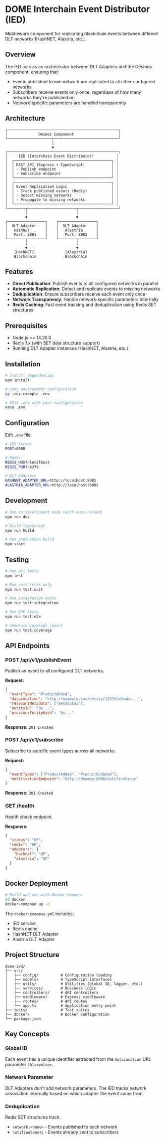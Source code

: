 # DOME Interchain Event Distributor (IED)

Middleware component for replicating blockchain events between different DLT networks (HashNET, Alastria, etc.).

## Overview

The IED acts as an orchestrator between DLT Adapters and the Desmos component, ensuring that:
- Events published to one network are replicated to all other configured networks
- Subscribers receive events only once, regardless of how many networks they're published on
- Network-specific parameters are handled transparently

## Architecture

```
┌──────────────────────────────────────────────────┐
│              Desmos Component                    │
└────────────────────┬─────────────────────────────┘
                     │
                     ▼
┌──────────────────────────────────────────────────┐
│     IED (Interchain Event Distributor)          │
│  ┌────────────────────────────────────────────┐ │
│  │ REST API (Express + TypeScript)            │ │
│  │ - Publish endpoint                         │ │
│  │ - Subscribe endpoint                       │ │
│  └────────────────────────────────────────────┘ │
│  ┌────────────────────────────────────────────┐ │
│  │ Event Replication Logic                    │ │
│  │ - Track published events (Redis)           │ │
│  │ - Detect missing networks                  │ │
│  │ - Propagate to missing networks            │ │
│  └────────────────────────────────────────────┘ │
└────────┬──────────────────────┬──────────────────┘
         │                      │
         ▼                      ▼
┌─────────────────┐    ┌─────────────────┐
│  DLT Adapter    │    │  DLT Adapter    │
│   HashNET       │    │   Alastria      │
│   Port: 8081    │    │   Port: 8082    │
└────────┬────────┘    └────────┬────────┘
         │                      │
         ▼                      ▼
    [HashNET]              [Alastria]
    Blockchain             Blockchain
```

## Features

- **Direct Publication**: Publish events to all configured networks in parallel
- **Automatic Replication**: Detect and replicate events to missing networks
- **Deduplication**: Ensure subscribers receive each event only once
- **Network Transparency**: Handle network-specific parameters internally
- **Redis Caching**: Fast event tracking and deduplication using Redis SET structures

## Prerequisites

- Node.js >= 14.20.0
- Redis 7.x (with SET data structure support)
- Running DLT Adapter instances (HashNET, Alastria, etc.)

## Installation

```bash
# Install dependencies
npm install

# Copy environment configuration
cp .env.example .env

# Edit .env with your configuration
nano .env
```

## Configuration

Edit `.env` file:

```bash
# IED Server
PORT=8080

# Redis
REDIS_HOST=localhost
REDIS_PORT=6379

# DLT Adapters
HASHNET_ADAPTER_URL=http://localhost:8081
ALASTRIA_ADAPTER_URL=http://localhost:8082
```

## Development

```bash
# Run in development mode (with auto-reload)
npm run dev

# Build TypeScript
npm run build

# Run production build
npm start
```

## Testing

```bash
# Run all tests
npm test

# Run unit tests only
npm run test:unit

# Run integration tests
npm run test:integration

# Run E2E tests
npm run test:e2e

# Generate coverage report
npm run test:coverage
```

## API Endpoints

### POST /api/v1/publishEvent

Publish an event to all configured DLT networks.

**Request:**
```json
{
  "eventType": "ProductAdded",
  "dataLocation": "http://example.com/entity/123?hl=0xabc...",
  "relevantMetadata": ["metadata1"],
  "entityId": "0x...",
  "previousEntityHash": "0x..."
}
```

**Response:** `201 Created`

### POST /api/v1/subscribe

Subscribe to specific event types across all networks.

**Request:**
```json
{
  "eventTypes": ["ProductAdded", "ProductUpdated"],
  "notificationEndpoint": "http://desmos:8080/notifications"
}
```

**Response:** `201 Created`

### GET /health

Health check endpoint.

**Response:**
```json
{
  "status": "UP",
  "redis": "UP",
  "adapters": {
    "hashnet": "UP",
    "alastria": "UP"
  }
}
```

## Docker Deployment

```bash
# Build and run with Docker Compose
cd docker
docker-compose up -d
```

The `docker-compose.yml` includes:
- IED service
- Redis cache
- HashNET DLT Adapter
- Alastria DLT Adapter

## Project Structure

```
dome-ied/
├── src/
│   ├── config/          # Configuration loading
│   ├── models/          # TypeScript interfaces
│   ├── utils/           # Utilities (global ID, logger, etc.)
│   ├── services/        # Business logic
│   ├── controllers/     # API controllers
│   ├── middleware/      # Express middleware
│   ├── routes/          # API routes
│   └── app.ts           # Application entry point
├── tests/               # Test suites
├── docker/              # Docker configuration
└── package.json
```

## Key Concepts

### Global ID
Each event has a unique identifier extracted from the `dataLocation` URL parameter `?hl=<value>`.

### Network Parameter
DLT Adapters don't add network parameters. The IED tracks network association internally based on which adapter the event came from.

### Deduplication
Redis SET structures track:
- `network:<name>` - Events published to each network
- `notifiedEvents` - Events already sent to subscribers


